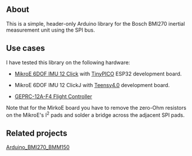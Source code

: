 
## About

This is a simple, header-only Arduino library for the Bosch BMI270 inertial
measurement unit using the SPI bus.  

## Use cases

I have tested this library on the following hardware:

* [MikroE 6DOF IMU 12 Click](https://www.mikroe.com/6dof-imu-12-click)
with [TinyPICO](https://www.tinypico.com/) ESP32 development board.

* MikroE 6DOF IMU 12 ClickJ with [Teensy4.0](https://www.pjrc.com/store/teensy40.html/) development board.



* [GEPRC-12A-F4 Flight Controller](https://geprc.com/product/gep-12a-f4-flight-controller-12a-esc/)

Note that for the MirkoE board you have to remove the zero-Ohm resistors on the
MikroE's I<sup>2</sup> pads and solder a bridge across the adjacent SPI pads.

## Related projects

[Arduino\_BMI270\_BMM150](https://github.com/arduino-libraries/Arduino_BMI270_BMM150)
